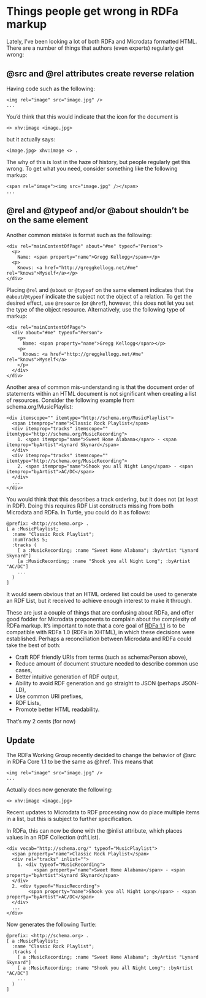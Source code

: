 # Things people get wrong in RDFa markup

Lately, I’ve been looking a lot of both RDFa and Microdata formatted HTML. There are a number of things that authors (even experts) regularly get wrong:

## @src and @rel attributes create reverse relation

Having code such as the following:

    <img rel="image" src="image.jpg" />
    ...
    

You’d think that this would indicate that the icon for the document is

    <> xhv:image <image.jpg>
    

but it actually says:

    <image.jpg> xhv:image <> .
    

The why of this is lost in the haze of history, but people regularly get this wrong. To get what you need, consider something like the following markup:

    <span rel="image"><img src="image.jpg" /></span>
    ...
    

## @rel and @typeof and/or @about shouldn’t be on the same element

Another common mistake is format such as the following:

    <div rel="mainContentOfPage" about="#me" typeof="Person">
      <p>
        Name: <span property="name">Gregg Kellogg</span></p>
      <p>
        Knows: <a href="http://greggkellogg.net/#me" rel="knows">Myself</a></p>
    </div>
    

Placing `@rel` and `@about` or `@typeof` on the same element indicates that the `@about`/`@typeof` indicate the subject not the object of a relation. To get the desired effect, use `@resource` (or `@href`), however, this does not let you set the type of the object resource. Alternatively, use the following type of markup:

    <div rel="mainContentOfPage">
      <div about="#me" typeof="Person">
        <p>
          Name: <span property="name">Gregg Kellogg</span></p>
        <p>
          Knows: <a href="http://greggkellogg.net/#me" rel="knows">Myself</a>
        </p>
      </div>
    </div>
    

Another area of common mis-understanding is that the document order of statements within an HTML document is not significant when creating a list of resources. Consider the following example from schema.org/MusicPlaylist:

    <div itemscope="" itemtype="http://schema.org/MusicPlaylist">
      <span itemprop="name">Classic Rock Playlist</span>
      <div itemprop="tracks" itemscope="" itemtype="http://schema.org/MusicRecording">
        1. <span itemprop="name">Sweet Home Alabama</span> - <span itemprop="byArtist">Lynard Skynard</span>
      </div>
      <div itemprop="tracks" itemscope="" itemtype="http://schema.org/MusicRecording">
        2. <span itemprop="name">Shook you all Night Long</span> - <span itemprop="byArtist">AC/DC</span>
      </div>
      ...
    </div>
    

You would think that this describes a track ordering, but it does not (at least in RDF). Doing this requires RDF List constructs missing from both Microdata and RDFa. In Turtle, you could do it as follows:

    @prefix: <http://schema.org> .
    [ a :MusicPlaylist;
      :name "Classic Rock Playlist";
      :numTracks 5;
      :tracks (
        [ a :MusicRecording; :name "Sweet Home Alabama"; :byArtist "Lynard Skynard"]
        [a :MusicRecording; :name "Shook you all Night Long"; :byArtist "AC/DC"]
        ...
      )
    ]
    

It would seem obvious that an HTML ordered list could be used to generate an RDF List, but it received to achieve enough interest to make it through.

These are just a couple of things that are confusing about RDFa, and offer good fodder for Microdata proponents to complain about the complexity of RDFa markup. It’s important to note that a core goal of [RDFa 1.1][1] is to be compatible with RDFa 1.0 (RDFa in XHTML), in which these decisions were established. Perhaps a reconciliation between Microdata and RDFa could take the best of both:

*   Craft RDF friendly URIs from terms (such as schema:Person above),
*   Reduce amount of document structure needed to describe common use cases,
*   Better intuitive generation of RDF output,
*   Ability to avoid RDF generation and go straight to JSON (perhaps JSON-LD),
*   Use common URI prefixes,
*   RDF Lists,
*   Promote better HTML readability.

That’s my 2 cents (for now)

## Update

The RDFa Working Group recently decided to change the behavior of @src in RDFa Core 1.1 to be the same as @href. This means that

    <img rel="image" src="image.jpg" />
    ...
    

Actually does now generate the following:

    <> xhv:image <image.jpg>
    

Recent updates to Microdata to RDF processing now do place multiple items in a list, but this is subject to further specification.

In RDFa, this can now be done with the @inlist attribute, which places values in an RDF Collection (rdf:List).

    <div vocab="http://schema.org/" typeof="MusicPlaylist">
      <span property="name">Classic Rock Playlist</span>
      <div rel="tracks" inlist="">
        1. <div typeof="MusicRecording">
              <span property="name">Sweet Home Alabama</span> - <span property="byArtist">Lynard Skynard</span>
      </div>
      2. <div typeof="MusicRecording">
            <span property="name">Shook you all Night Long</span> - <span property="byArtist">AC/DC</span>
      </div>
      ...
    </div>
    

Now generates the following Turtle:

    @prefix: <http://schema.org> .
    [ a :MusicPlaylist;
      :name "Classic Rock Playlist";
      :tracks (
        [ a :MusicRecording; :name "Sweet Home Alabama"; :byArtist "Lynard Skynard"]
        [ a :MusicRecording; :name "Shook you all Night Long"; :byArtist "AC/DC"]
        ...
      )
    ]

 [1]: http://www.w3.org/TR/rdfa-core/